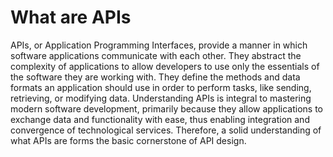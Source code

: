 # What are APIs

APIs, or Application Programming Interfaces, provide a manner in which software applications communicate with each other. They abstract the complexity of applications to allow developers to use only the essentials of the software they are working with. They define the methods and data formats an application should use in order to perform tasks, like sending, retrieving, or modifying data. Understanding APIs is integral to mastering modern software development, primarily because they allow applications to exchange data and functionality with ease, thus enabling integration and convergence of technological services. Therefore, a solid understanding of what APIs are forms the basic cornerstone of API design.